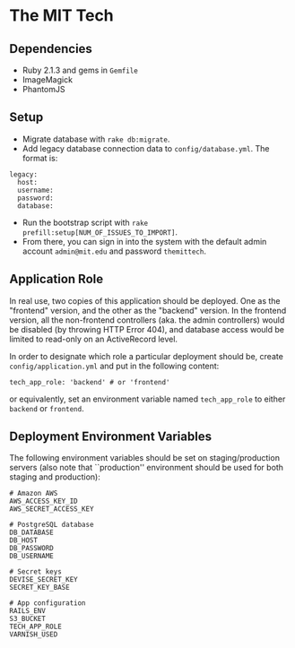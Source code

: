 The MIT Tech
===============

Dependencies
------------

* Ruby 2.1.3 and gems in `Gemfile`
* ImageMagick
* PhantomJS

Setup
-----

* Migrate database with `rake db:migrate`.
* Add legacy database connection data to `config/database.yml`. The format is: 
```
legacy:
  host: 
  username: 
  password: 
  database: 
```
* Run the bootstrap script with `rake prefill:setup[NUM_OF_ISSUES_TO_IMPORT]`.
* From there, you can sign in into the system with the default admin account `admin@mit.edu` and password `themittech`.

Application Role
----------------

In real use, two copies of this application should be deployed. One as the "frontend" version, and the other as the "backend" version. In the frontend version, all the non-frontend controllers (aka. the admin controllers) would be disabled (by throwing HTTP Error 404), and database access would be limited to read-only on an ActiveRecord level. 

In order to designate which role a particular deployment should be, create ``config/application.yml`` and put in the following content: 

```
tech_app_role: 'backend' # or 'frontend'
```

or equivalently, set an environment variable named ``tech_app_role`` to either ``backend`` or ``frontend``. 

Deployment Environment Variables
--------------------------------

The following environment variables should be set on staging/production servers (also note that ``production'' environment should be used for both staging and production):

```
# Amazon AWS
AWS_ACCESS_KEY_ID
AWS_SECRET_ACCESS_KEY

# PostgreSQL database
DB_DATABASE
DB_HOST
DB_PASSWORD
DB_USERNAME

# Secret keys
DEVISE_SECRET_KEY
SECRET_KEY_BASE

# App configuration
RAILS_ENV
S3_BUCKET
TECH_APP_ROLE
VARNISH_USED
```